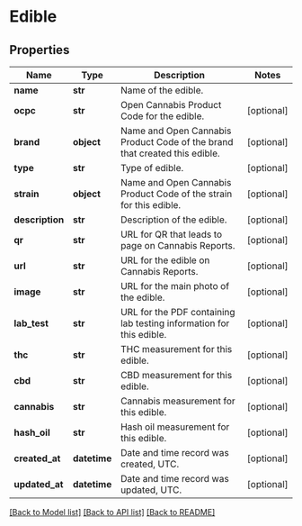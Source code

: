 # Edible

## Properties
Name | Type | Description | Notes
------------ | ------------- | ------------- | -------------
**name** | **str** | Name of the edible. | 
**ocpc** | **str** | Open Cannabis Product Code for the edible. | [optional] 
**brand** | **object** | Name and Open Cannabis Product Code of the brand that created this edible. | [optional] 
**type** | **str** | Type of edible. | [optional] 
**strain** | **object** | Name and Open Cannabis Product Code of the strain for this edible. | [optional] 
**description** | **str** | Description of the edible. | [optional] 
**qr** | **str** | URL for QR that leads to page on Cannabis Reports. | [optional] 
**url** | **str** | URL for the edible on Cannabis Reports. | [optional] 
**image** | **str** | URL for the main photo of the edible. | [optional] 
**lab_test** | **str** | URL for the PDF containing lab testing information for this edible. | [optional] 
**thc** | **str** | THC measurement for this edible. | [optional] 
**cbd** | **str** | CBD measurement for this edible. | [optional] 
**cannabis** | **str** | Cannabis measurement for this edible. | [optional] 
**hash_oil** | **str** | Hash oil measurement for this edible. | [optional] 
**created_at** | **datetime** | Date and time record was created, UTC. | [optional] 
**updated_at** | **datetime** | Date and time record was updated, UTC. | [optional] 

[[Back to Model list]](../README.md#documentation-for-models) [[Back to API list]](../README.md#documentation-for-api-endpoints) [[Back to README]](../README.md)


